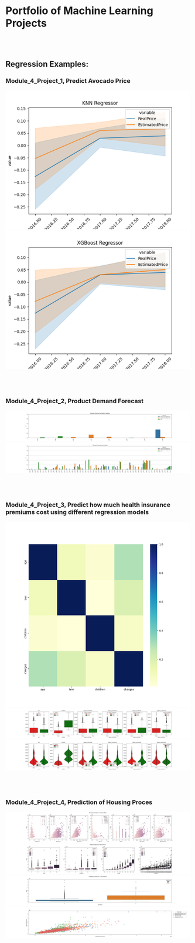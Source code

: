 # Portfolio of Machine Learning Projects
<br /><br />

## Regression Examples:

### Module_4_Project_1, Predict Avocado Price
![Alt text](M4_Regression/Module_4_Project_1/Images/Avocado_Price_Prediction_KNN.png "")
![Alt text](M4_Regression/Module_4_Project_1/Images/Avocado_Price_Prediction_XGBoost.png "")
<br /><br /><br /><br />

### Module_4_Project_2, Product Demand Forecast
![Alt text](M4_Regression/Module_4_Project_2/Images/Product_Demand_Forecasts_by_Product_Category.png "")
![Alt text](M4_Regression/Module_4_Project_2/Images/Product_Demand_Forecasts_by_Product.png "")
<br /><br /><br /><br />

### Module_4_Project_3, Predict how much health insurance premiums cost using different regression models
![Alt text](M4_Regression/Module_4_Project_3/Images/NumericalFeatures_vs_InsuranceCost_Correlation.png "Numerical Features and their correlation with the Insurance Cost")
![Alt text](M4_Regression/Module_4_Project_3/Images/CategoricalFeatures_vs_InsuranceCost_BoxPlot.png "Categorical Features and their relationship to the Insurance Cost")
![Alt text](M4_Regression/Module_4_Project_3/Images/CategoricalFeatures_vs_InsuranceCost_ViolinPlot.png "Categorical Features and their relationship to the Insurance Cost")
<br /><br /><br /><br />

### Module_4_Project_4, Prediction of Housing Proces
![Alt text](M4_Regression/Module_4_Project_4/Images/NumericalFeatures_vs_HousePrice_ScatterPlot.png "")
![Alt text](M4_Regression/Module_4_Project_4/Images/OrdinalFeatures_vs_HousePrice_ScatterPlot.png "")
![Alt text](M4_Regression/Module_4_Project_4/Images/CategoricalFeatures_vs_HousePrice_ScatterPlot.png "")
![Alt text](M4_Regression/Module_4_Project_4/Images/Real_vs_Predicted_HousePrices_ScatterPlot.png "")
